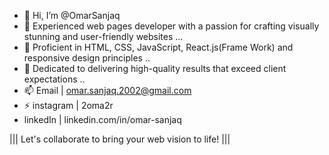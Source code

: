 - 👋 Hi, I’m @OmarSanjaq
- 💟 Experienced web pages developer with a passion for crafting visually stunning and user-friendly websites ...
- 🌱  Proficient in HTML, CSS, JavaScript, React.js(Frame Work) and responsive design principles ..
- 💞️  Dedicated to delivering high-quality results that exceed client expectations ..
- 📫 Email | omar.sanjaq.2002@gmail.com
- ⚡ instagram | 2oma2r
- linkedIn | linkedin.com/in/omar-sanjaq 


|||   Let's collaborate to bring your web vision to life!   |||
